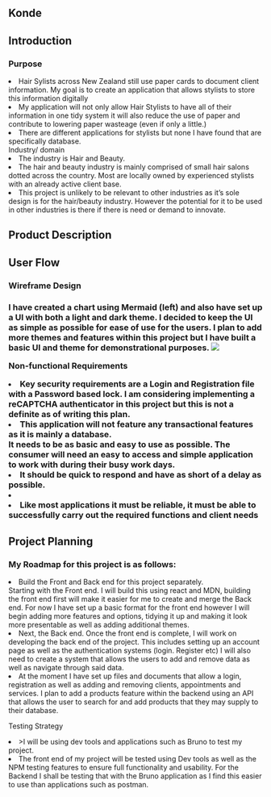 <h2>Konde</h1>

<h2>Introduction</h2>
<h3>Purpose</h3>
<li> Hair Sylists across New Zealand still use paper cards to document client information. My goal is to create an application that allows stylists to store this information digitally </li>
<li> My application will not only allow Hair Stylists to have all of their information in one tidy system it will also reduce the use of paper and contribute to lowering paper wasteage (even if only a little.) </li>
<li> There are different applications for stylists but none I have found that are specifically database. </li>
Industry/ domain
<li> The industry is Hair and Beauty. </li>
<li>The hair and beauty industry is mainly comprised of small hair salons dotted across the country. Most are locally owned by experienced stylists with an already active client base. </li>
<li> This project is unlikely to be relevant to other industries as it’s sole design is for the hair/beauty industry. However the potential for it to be used in other industries is there if there is need or demand to innovate. </li>

<h2>Product Description </li>

<h2>User Flow</h2>
<h3>Wireframe Design<h3> 
I have created a chart using Mermaid (left) and also have set up a UI with both a light and dark theme. I decided to keep the UI as simple as possible for ease of use for the users.  I plan to add more themes and features within this project but I have built a basic UI and theme for demonstrational purposes. 
<img src = "C:\Users\Ddlam\OneDrive\Pictures\Screenshots\Screenshot 2024-03-29 112723.png">

Non-functional Requirements
<li>Key security requirements are a Login and Registration file with a Password based lock. I am considering implementing a reCAPTCHA authenticator in this project but this is not a definite as of writing this plan. </li>
<li>This application will not feature any transactional features as it is mainly a database. </li>
</li>It needs to be as basic and easy to use as possible. The consumer will need an easy to access and simple application to work with during their busy work days. </li>
<li> It should be quick to respond and have as short of a delay as possible.<li>
<li>Like most applications it must be reliable, it must be able to successfully carry out the required functions and client needs</li>
    
<h2>Project Planning</h2>
<h3>My Roadmap for this project is as follows: </h3>
<li>Build the Front and Back end for this project separately.</li>
</li>Starting with the Front end. I will build this using react and MDN, building the front end first will make it easier for me to create and merge the Back end.</li>
For now I have set up a basic format for the front end however I will begin adding more features and options, tidying it up and making it look more presentable as well as adding additional themes.
<li>Next, the Back end. Once the front end is complete, I will work on developing the back end of the project. This includes setting up an account page as well as the authentication systems (login. Register etc) I will also need to create a system that allows the users to add and remove data as well as navigate through said data.</li>
<li>At the moment I have set up files and documents that allow a login, registration as well as adding and removing clients, appointments and services. I plan to add a products feature within the backend using an API that allows the user to search for and add products that they may supply to their database. </LI>

Testing Strategy
<li>>I will be using dev tools and applications such as Bruno to test my project. </li>
<li>The front end of my project will be tested using Dev tools as well as the NPM testing features to ensure full functionality and usability. For the Backend I shall be testing that with the Bruno application as I find this easier to use than applications such as postman. </li>


